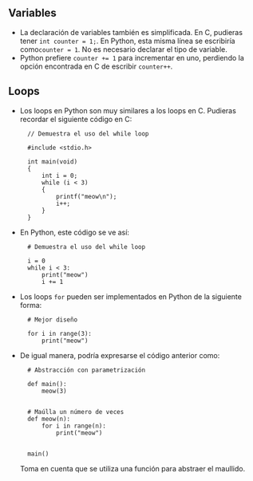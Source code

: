 Variables
---------

* La declaración de variables también es simplificada. En C, pudieras tener `int counter = 1;`. En Python, esta misma línea se escribiría como`counter = 1`. No es necesario declarar el tipo de variable.
* Python prefiere `counter += 1` para incrementar en uno, perdiendo la opción encontrada en C de escribir `counter++`.

Loops
-----

* Los loops en Python son muy similares a los loops en C. Pudieras recordar el siguiente código en C:
    
        // Demuestra el uso del while loop
        
        #include <stdio.h>
        
        int main(void)
        {
            int i = 0;
            while (i < 3)
            {
                printf("meow\n");
                i++;
            }
        }
        
        

* En Python, este código se ve así:
        
        # Demuestra el uso del while loop
        
        i = 0
        while i < 3:
            print("meow")
            i += 1
        

* Los loops `for` pueden ser implementados en Python de la siguiente forma:
    
        # Mejor diseño
        
        for i in range(3):
            print("meow")
        
    
* De igual manera, podría expresarse el código anterior como:
    
        # Abstracción con parametrización
        
        def main():
            meow(3)
        
        
        # Maúlla un número de veces
        def meow(n):
            for i in range(n):
                print("meow")
        
        
        main()
        
    
    Toma en cuenta que se utiliza una función para abstraer el maullido.